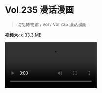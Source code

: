 # Vol.235 漫话漫画

> 混乱博物馆 / Vol / Vol.235 漫话漫画

**视频大小**: 33.3 MB

<div class="video"><video src="https://file.hsyhx.top/archive/235.mp4" controls preload>🤔 您的浏览器不支持 video 标签</video></div>